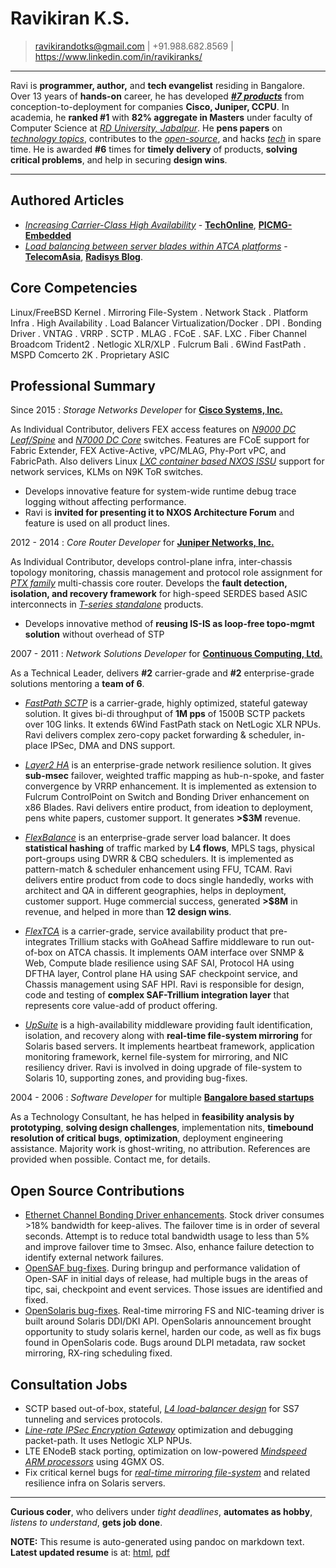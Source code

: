 Ravikiran K.S.
==============
> ravikirandotks@gmail.com | +91.988.682.8569 | https://www.linkedin.com/in/ravikiranks/

----

Ravi is **programmer, author,** and **tech evangelist** residing in Bangalore. Over 13 years of **hands-on** career,
he has developed *[**#7 products**](https://rkks.github.io/storage.html#professional-summary)* from conception-to-deployment
for companies **Cisco, Juniper, CCPU**. In academia, he **ranked #1** with **82% aggregate in Masters** under faculty of
Computer Science at *[RD University, Jabalpur](http://www.rdunijbpin.org/)*. He **pens papers** on
*[technology topics](https://rkks.github.io/storage.html#authored-articles)*, contributes to the
*[open-source](https://rkks.github.io/storage.html#open-source-contributions)*, and hacks *[tech](https://github.com/rkks)* in spare time. He is awarded **#6** times for **timely delivery** of products, **solving critical problems**, and help in securing **design wins**.

----

Authored Articles
-----------------
- *[Increasing Carrier-Class High Availability](http://www.radisys.com/2010/allot-communications-selects-continuous-computing-to-deliver-better-traffic-management-for-network-operators/)* - **[TechOnline](http://www.techonline.com/electrical-engineers/education-training/tech-papers/4137371/Increasing-Carrier-Class-Network-High-Availability)**, **[PICMG-Embedded](http://picmg.mil-embedded.com/white-papers/white-carrier-class-high-availability/)**
- *[Load balancing between server blades within ATCA platforms](http://picmg.opensystemsmedia.com/articles/atca-load-balancing-40-gbps/)* - **[TelecomAsia](https://www.telecomasia.net/content/load-balancing-between-server-blades-within-atca-platforms)**, **[Radisys Blog](http://www.radisys.com/2012/load-balancing-in-atca-platforms/)**.

Core Competencies
-----------------

Linux/FreeBSD Kernel . Mirroring File-System . Network Stack . Platform Infra . High Availability . Load Balancer
Virtualization/Docker . DPI . Bonding Driver . VNTAG . VRRP . SCTP . MLAG . FCoE . SAF. LXC . Fiber Channel
Broadcom Trident2 . Netlogic XLR/XLP . Fulcrum Bali . 6Wind FastPath . MSPD Comcerto 2K . Proprietary ASIC

Professional Summary
--------------------
Since 2015
:   *Storage Networks Developer* for **[Cisco Systems, Inc.](http://www.cisco.com/)**

As Individual Contributor, delivers FEX access features on *[N9000 DC Leaf/Spine](http://www.cisco.com/c/en/us/td/docs/switches/datacenter/nexus9000/sw/7-x/FCoE/configuration/guide/b_Cisco_Nexus_9000_Series_NX-OS_FCoE_Configuration_Guide_7x/b_Cisco_Nexus_9000_Series_NX-OS_FCoE_Configuration_Guide_7x_chapter_0100.pdf)*
and *[N7000 DC Core](http://www.cisco.com/c/en/us/td/docs/switches/datacenter/nexus7000/sw/fcoe/config/cisco_nexus7000_fcoe_config_guide/fcoe_over_fex.pdf)* switches.
Features are FCoE support for Fabric Extender, FEX Active-Active, vPC/MLAG, Phy-Port vPC, and FabricPath.
Also delivers Linux *[LXC container based NXOS ISSU](https://blogs.cisco.com/datacenter/data-center-high-availability-redefined)* support for network services, KLMs on N9K ToR switches.

- Develops innovative feature for system-wide runtime debug trace logging without affecting performance.
- Ravi is **invited for presenting it to NXOS Architecture Forum** and feature is used on all product lines.

2012 - 2014
:   *Core Router Developer* for **[Juniper Networks, Inc.](http://www.juniper.net/)**

As Individual Contributor, develops control-plane infra, inter-chassis topology monitoring, chassis management
and protocol role assignment for *[PTX family](https://www.juniper.net/uk/en/products-services/routing/ptx-series/)*
multi-chassis core router. Develops the **fault detection, isolation, and recovery framework** for high-speed SERDES
based ASIC interconnects in *[T-series standalone](http://www.juniper.net/uk/en/products-services/routing/t4000/)* products.

- Develops innovative method of **reusing IS-IS as loop-free topo-mgmt solution** without overhead of STP

2007 - 2011
:   *Network Solutions Developer* for **[Continuous Computing, Ltd.](http://www.ccpu.com/)**

As a Technical Leader, delivers **\#2** carrier-grade and **\#2** enterprise-grade solutions mentoring a **team of 6**.

- *[FastPath SCTP](http://www.radisys.com/2010/continuous-computing-optimizes-trillium-sctp-fast-path-to-achieve-unprecedented-10x-performance-improvement/)*
is a carrier-grade, highly optimized, stateful gateway solution. It gives bi-di throughput of **1M pps** of 1500B
SCTP packets over 10G links. It extends 6Wind FastPath stack on NetLogic XLR NPUs. Ravi delivers complex zero-copy
packet forwarding & scheduler, in-place IPSec, DMA and DNS support.

- *[Layer2 HA](http://www.radisys.com/2010/allot-communications-selects-continuous-computing-to-deliver-better-traffic-management-for-network-operators/)*
is an enterprise-grade network resilience solution. It gives **sub-msec** failover, weighted traffic mapping as
hub-n-spoke, and faster convergence by VRRP enhancement. It is implemented as extension to Fulcrum ControlPoint
on Switch and Bonding Driver enhancement on x86 Blades. Ravi delivers entire product, from ideation to deployment,
pens white papers, customer support. It generates **>$3M** revenue.

- *[FlexBalance](http://picmg.opensystemsmedia.com/articles/atca-load-balancing-40-gbps/)* is an enterprise-grade
server load balancer. It does **statistical hashing** of traffic marked by **L4 flows**, MPLS tags, physical port-groups
using DWRR & CBQ schedulers. It is implemented as pattern-match & scheduler enhancement using FFU, TCAM. Ravi delivers
entire product from code to docs single handedly, works with architect and QA in different geographies, helps in
deployment, customer support. Huge commercial success, generated **>$8M** in revenue, and helped in more than **12 design wins**.

- *[FlexTCA](http://www.businesswire.com/news/home/20090901005489/en/Continuous-Computing-Launches-FlexTCA-3.0-Enhanced-DPI)*
is a carrier-grade, service availability product that pre-integrates Trillium stacks with GoAhead Saffire middleware to run
out-of-box on ATCA chassis. It implements OAM interface over SNMP & Web, Compute blade resilience using SAF SAI, Protocol
HA using DFTHA layer, Control plane HA using SAF checkpoint service, and Chassis management using SAF HPI. Ravi is responsible
for design, code and testing of **complex SAF-Trillium integration layer** that represents core value-add of product offering.

- *[UpSuite](http://go.ccpu.com/upSuite)* is a high-availability middleware providing fault identification, isolation,
and recovery along with **real-time file-system mirroring** for Solaris based servers. It implements heartbeat framework,
application monitoring framework, kernel file-system for mirroring, and NIC resiliency driver. Ravi is involved in doing
upgrade of file-system to Solaris 10, supporting zones, and providing bug-fixes.

2004 - 2006
:   *Software Developer* for multiple **[Bangalore based startups](https://rkks.github.io/storage.html#consultation-jobs)**

As a Technology Consultant, he has helped in **feasibility analysis by prototyping**, **solving design challenges**,
implementation nits, **timebound resolution of critical bugs**, **optimization**, deployment engineering assistance.
Majority work is ghost-writing, no attribution. References are provided when possible. Contact me, for details.

Open Source Contributions
-------------------------
- [Ethernet Channel Bonding Driver enhancements](https://www.kernel.org/doc/Documentation/networking/bonding.txt).
Stock driver consumes >18% bandwidth for keep-alives. The failover time is in order of several seconds. Attempt is
to reduce total bandwidth usage to less than 5% and improve failover time to 3msec. Also, enhance failure detection
to identify external network failures.
- [OpenSAF bug-fixes](http://devel.opensaf.org/). During bringup and performance validation of Open-SAF in initial
days of release, had multiple bugs in the areas of tipc, sai, checkpoint and event services. Those issues are identified
and fixed.
- [OpenSolaris bug-fixes](http://www.opensolaris.org/). Real-time mirroring FS and NIC-teaming driver is built around
Solaris DDI/DKI API. OpenSolaris announcement brought opportunity to study solaris kernel, harden our code, as well as
fix bugs found in OpenSolaris code. Bugs around DLPI metadata, raw socket mirroring, RX-ring scheduling fixed.

Consultation Jobs
-----------------
- SCTP based out-of-box, stateful, *[L4 load-balancer design](http://www.lisletech.com/)* for SS7 tunneling and services protocols.
- *[Line-rate IPSec Encryption Gateway](http://www.stoke.com)* optimization and debugging packet-path. It uses Netlogic XLP NPUs.
- LTE ENodeB stack porting, optimization on low-powered *[Mindspeed ARM processors](http://www.businesswire.com/news/home/20120611005536/en/Mindspeed-Announces-High-Performance-Multi-Core-ARM-Cortex-A-CPU-Based)* using 4GMX OS.
- Fix critical kernel bugs for *[real-time mirroring file-system](http://go.ccpu.com/upSuite)* and related resilience infra on Solaris servers.

----

**Curious coder**, who delivers under *tight deadlines*, **automates as hobby**, *listens to understand*, **gets job done**.

**NOTE:** This resume is auto-generated using pandoc on markdown text. **Latest updated resume** is at: [html](https://rkks.github.io/storage.html),
[pdf](https://rkks.github.io/storage.pdf)
